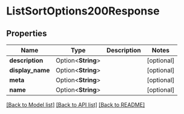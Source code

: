 # ListSortOptions200Response

## Properties

Name | Type | Description | Notes
------------ | ------------- | ------------- | -------------
**description** | Option<**String**> |  | [optional]
**display_name** | Option<**String**> |  | [optional]
**meta** | Option<**String**> |  | [optional]
**name** | Option<**String**> |  | [optional]

[[Back to Model list]](../README.md#documentation-for-models) [[Back to API list]](../README.md#documentation-for-api-endpoints) [[Back to README]](../README.md)


